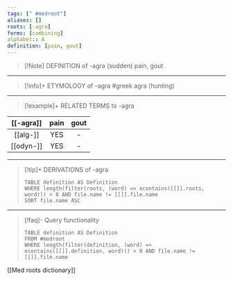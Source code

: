 ```yaml
---
tags: [" #medroot"]
aliases: []
roots: [-agra]
forms: [combining]
alphabet:: A
definition: [pain, gout]
---
```

>[!Note] DEFINITION of -agra
>(sudden) pain, gout
_____
>[!info]+ ETYMOLOGY of -agra
>#greek agra (hunting)
_____
>[!example]+ RELATED TERMS to -agra
> 
| [[-agra]] | pain | gout |
|:---------:|:----:|:----:|
| [[alg-]]  | YES  |  -   |
| [[odyn-]] | YES  |  -   |
_____
>[!tip]+ DERIVATIONS of -agra
>```dataview
>TABLE definition AS Definition 
>WHERE length(filter(roots, (word) => econtains([[]].roots, word))) > 0 AND file.name != [[]].file.name
>SORT file.name ASC
>```
_____
>[!faq]- Query functionality
>```dataview
>TABLE definition AS Definition
>FROM #medroot
>WHERE length(filter(definition, (word) => econtains([[]].definition, word))) > 0 AND file.name != [[]].file.name
>```

[[Med roots dictionary]]



